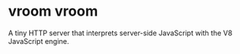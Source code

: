 # vroom vroom

A tiny HTTP server that interprets server-side JavaScript with the V8 JavaScript engine.